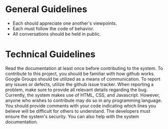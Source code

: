 # General Guidelines
* Each should appreciate one another's viewpoints.
* Each must follow the code of behavior.
* All conversations should be held in public.

# Technical Guidelines
Read the documentation at least once before contributing to the system.
To contribute to this project, you should be familiar with how github works.
Google Groups should be utilized as a means of communication.
To report any issues or defects, utilize the github issue tracker.
When reporting a problem, make sure to provide all relevant details regarding the bug.
Currently, the system makes use of HTML, CSS, and Javascript. However, anyone who wishes to contribute may do so in any programming language.
You should provide comments with your code indicating which lines you believe will be difficult for others to understand.
The developers must ensure the system's security. You can also help with the system documentation.
